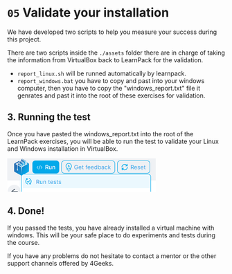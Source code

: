 # `05` Validate your installation

We have developed two scripts to help you measure your success during this project. 

There are two scripts inside the `./assets` folder there are in charge of taking the information from VirtualBox back to LearnPack for the validation. 

- `report_linux.sh` will be runned automatically by learnpack.
- `report_windows.bat` you have to copy and past into your windows computer, then you have to copy the "windows_report.txt" file it genrates and past it into the root of these exercises for validation.

## 3. Running the test

Once you have pasted the windows_report.txt into the root of the LearnPack exercises, you will be able to run the test to validate your Linux and Windows installation in VirtualBox.

![Script Windows](../../.learn/assets/script-test.png)

## 4. Done!

If you passed the tests, you have already installed a virtual machine with windows. This will be your safe place to do experiments and tests during the course.

If you have any problems do not hesitate to contact a mentor or the other support channels offered by 4Geeks.
